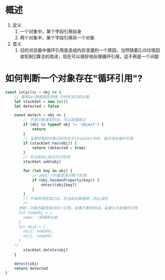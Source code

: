 # 概述
1. 定义
	1. 一个对象中，某个字段引用自身
	2. 两个对象中，某个字段引用另一个对象
2. 意义
	1. 旧的浏览器中循环引用是造成内存泄漏的一个原因，当然随着[[JS垃圾回收机制]]算法的改进，现在可以很好地处理循环引用，这不再是一个问题
# 如何判断一个对象存在"循环引用"?
```js
const isCyclic = obj => {
	// 使用Set数据类型存储:已经检测过的对象
	let stackSet = new Set()
	let detected = false

	const detect = obj => {
		// 不是对象类型的话，可以直接跳过
		if (obj && typeof obj != 'object') {
			return
		}
		// 当要检查的对象已经存在于stackSet中时，表示存在循环引用
		if (stackSet.has(obj)) {
			return (detected = true)
		}
		// 将当前obj标记为已检测
		stackSet.add(obj)

		for (let key in obj) {
			// 对obj下的属性进行挨个检测
			if (obj.hasOwnProperty(key)) {
				detect(obj[key])
			}
		}
		// 平级检测完成之后，将当前对象删除，防止误判
		/*
      例如：对象的属性指向同一引用，如果不删除的话，会被认为是循环引用
      let tempObj = {
        name: '前端胖头鱼'
      }
      let obj4 = {
        obj1: tempObj,
        obj2: tempObj
      }
    */
		stackSet.delete(obj)
	}

	detect(obj)
	return detected
}

```